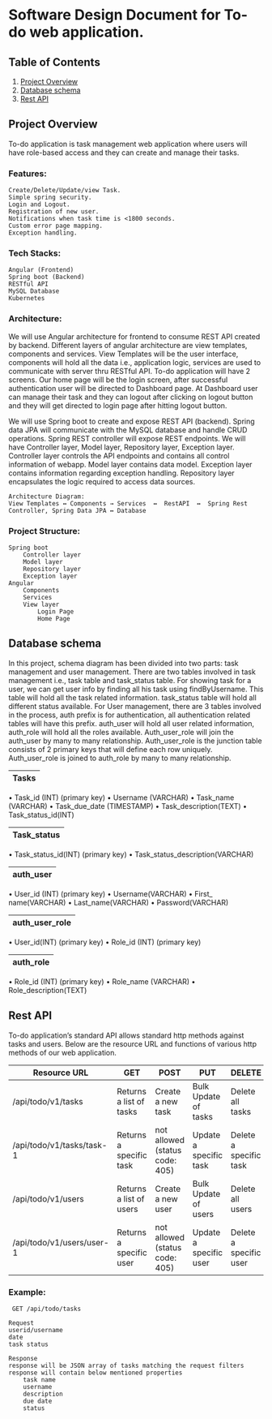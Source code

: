 # Software Design Document for To-do web application.

## Table of Contents
1. [Project Overview](##project-overview)
2. [Database schema](##database-schema)
3. [Rest API](##rest-api)

## Project Overview
To-do application is task management web application where users will have role-based access and they can create and manage their tasks.
### Features: 
    Create/Delete/Update/view Task.
	Simple spring security.
	Login and Logout.
	Registration of new user.
	Notifications when task time is <1800 seconds.
	Custom error page mapping.
	Exception handling.
### Tech Stacks:
    Angular (Frontend)
	Spring boot (Backend)
	RESTful API 
	MySQL Database
	Kubernetes
### Architecture:
We will use Angular architecture for frontend to consume REST API created by backend. Different layers of angular architecture are view templates, components and services. View Templates will be the user interface, components will hold all the data i.e., application logic, services are used to communicate with server thru RESTful API. To-do application will have 2 screens.
Our home page will be the login screen, after successful authentication user will be directed to Dashboard page.
At Dashboard user can manage their task and they can logout after clicking on logout button and they will get directed to login page after hitting logout button.

We will use Spring boot to create and expose REST API (backend). Spring data JPA will communicate with the MySQL database and handle CRUD operations. Spring REST controller will expose REST endpoints. 
We will have Controller layer, Model layer, Repository layer, Exception layer. Controller layer controls the API endpoints and contains all control information of webapp. Model layer contains data model. Exception layer contains information regarding exception handling. Repository layer encapsulates the logic required to access data sources.
```
Architecture Diagram:
View Templates ↔ Components → Services  ↔  RestAPI  ↔  Spring Rest Controller, Spring Data JPA ↔ Database
```

### Project Structure:
    Spring boot
		Controller layer
		Model layer
		Repository layer
		Exception layer
	Angular
		Components
		Services
		View layer
			Login Page
			Home Page

## Database schema
In this project, schema diagram has been divided into two parts: task management and user management.
There are two tables involved in task management i.e., task table and task_status table. For showing task for a user, we can get user info by finding all his task using findByUsername. This table will hold all the task related information. task_status table will hold all different status available.
For User management, there are 3 tables involved in the process, auth prefix is for authentication, all authentication related tables will have this prefix. auth_user will hold all user related information, auth_role will hold all the roles available. Auth_user_role will join the auth_user by many to many relationship. Auth_user_role is the junction table consists of 2 primary keys that will define each row uniquely. Auth_user_role is joined to auth_role by many to many relationship.  

|Tasks|
|----|
•	Task_id (INT) (primary key)
•	Username (VARCHAR)
•	Task_name (VARCHAR)
•	Task_due_date (TIMESTAMP)
•	Task_description(TEXT)
•	Task_status_id(INT)

|Task_status|
|--|
•	Task_status_id(INT) (primary key)
•	Task_status_description(VARCHAR)



|auth_user|
|------|
•	User_id (INT) (primary key)
•	Username(VARCHAR)
•	First_ name(VARCHAR)
•	Last_name(VARCHAR)
•	Password(VARCHAR)     


|auth_user_role|
|------|
•	User_id(INT) (primary key)
•	Role_id (INT) (primary key)

|auth_role|
|------|
•	Role_id (INT) (primary key)
•	Role_name (VARCHAR)
•	Role_description(TEXT)


## Rest API  

To-do application’s standard API allows standard http methods against tasks and users. Below are the resource URL and functions of various http methods of our web application.

|Resource URL|GET|POST|PUT|DELETE|
|------------|-----|-----|-----|---------|
/api/todo/v1/tasks | Returns a list of tasks| Create a new task|Bulk Update of tasks|Delete all tasks
|/api/todo/v1/tasks/task-1| Returns a specific task|not allowed (status code: 405)|Update a specific task|Delete a specific task|
/api/todo/v1/users | Returns a list of users| Create a new user|Bulk Update of users|Delete all users
|/api/todo/v1/users/user-1| Returns a specific user|not allowed (status code: 405)|Update a specific user|Delete a specific user|

### Example:
``` GET /api/todo/tasks```

    Request
    userid/username
    date
    task status

```
Response
response will be JSON array of tasks matching the request filters
response will contain below mentioned properties
    task name
    username
    description
    due date
    status

```




